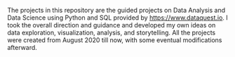 The projects in this repository are the guided projects on Data Analysis and Data Science using Python and SQL provided by https://www.dataquest.io. I took the overall direction and guidance and developed my own ideas on data exploration, visualization, analysis, and storytelling. All the projects were created from August 2020 till now, with some eventual modifications afterward.
